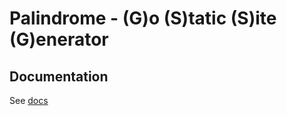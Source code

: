 # Palindrome - (G)o (S)tatic (S)ite (G)enerator

## Documentation

See [docs](https://github.com/jaschr/palindrome/tree/main/docs)
